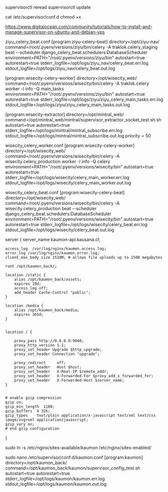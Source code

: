 
supervisorctl reread
supervisorctl update

cat /etc/supervisor/conf.d
chmod +x

<https://www.digitalocean.com/community/tutorials/how-to-install-and-manage-supervisor-on-ubuntu-and-debian-vps>


ziyu_celery_beat.conf
[program:ziyu-celery-beat]
directory=/opt/ziyu-nav/
command=/root/.pyenv/versions/ziyu/bin/celery -A traklok.celery_staging beat --scheduler django_celery_beat.schedulers:DatabaseScheduler
environment=PATH="/root/.pyenv/versions/ziyu/bin"
autostart=true
autorestart=true
stderr_logfile=/opt/logs/ziyu_nav/celery_beat.err.log
stdout_logfile=/opt/logs/ziyu_nav/celery_beat.out.log


[program:wisecity-celery-worker]
directory=/opt/wisecity_web/
command=/root/.pyenv/versions/wisecity/bin/celery -A traklok.celery worker -l info -Q main_tasks
environment=PATH="/root/.pyenv/versions/ziyu/bin"
autostart=true
autorestart=true
stderr_logfile=/opt/logs/ziyu/ziyu_celery_main_tasks.err.log
stdout_logfile=/opt/logs/ziyu/ziyu_celery_main_tasks.out.log


[program:wisecity-extractor]
directory=/opt/mintral_web/
command=/opt/mintral_web/mintral/supervisor_extractor_socket_test.sh.sh
autostart=true
autorestart=true
stderr_logfile=/opt/logs/mintral/mintral_subscribe.err.log
stdout_logfile=/opt/logs/mintral/mintral_subscribe.out.log
priority = 50


wisecity_celery_worker.conf
[program:wisecity-celery-worker]
directory=/opt/wisecity_web/
command=/root/.pyenv/versions/wisecity/bin/celery -A wisecity.celery_production worker -l info -Q celery
environment=PATH="/root/.pyenv/versions/wisecity/bin"
autostart=true
autorestart=true
stderr_logfile=/opt/logs/wisecity/celery_main_worker.err.log
stdout_logfile=/opt/logs/wisecity/celery_main_worker.out.log


wisecity_celery_beat.conf
[program:wisecity-celery-beat]
directory=/opt/wisecity_web/
command=/root/.pyenv/versions/wisecity/bin/celery -A wisecity.celery_production beat --scheduler django_celery_beat.schedulers:DatabaseScheduler
environment=PATH="/root/.pyenv/versions/wisecity/bin"
autostart=true
autorestart=true
stderr_logfile=/opt/logs/wisecity/celery_beat.err.log
stdout_logfile=/opt/logs/wisecity/celery_beat.out.log



server {
    server_name kaumon-api.kausana.cl;

    access_log  /var/log/nginx/kaumon.access.log;
    error_log /var/log/nginx/kaumon.error.log;
    client_max_body_size 1510M; # allows file uploads up to 1500 megabytes

    root /opt/kaumon_back/;

    location /static {
        alias /opt/kaumon_back/assets;
        expires 10d;
        access_log off;
        add_header Cache-Control "public";
    }

    location /media {
        alias /opt/kaumon_back/media;
        expires 365d;
    }


    location / {

        proxy_pass http://0.0.0.0:9040;
        proxy_http_version 1.1;
        proxy_set_header Upgrade $http_upgrade;
        proxy_set_header Connection "upgrade";

        proxy_redirect     off;
        proxy_set_header   Host $host;
        proxy_set_header   X-Real-IP $remote_addr;
        proxy_set_header   X-Forwarded-For $proxy_add_x_forwarded_for;
        proxy_set_header   X-Forwarded-Host $server_name;
    }


    # enable gzip compression
    gzip on;
    gzip_min_length  1100;
    gzip_buffers  4 32k;
    gzip_types    text/plain application/x-javascript text/xml text/css image/svg+xml application/javascript;
    gzip_vary on;
    # end gzip configuration

}

sudo ln -s /etc/nginx/sites-available/kaumon /etc/nginx/sites-enabled/

sudo nano /etc/supervisor/conf.d/kaumon.conf
[program:kaumon]
directory=/opt/kaumon_back/
command=/opt/kaumon_back/kaumon/supervisor_config_test.sh
autostart=true
autorestart=true
stderr_logfile=/opt/logs/kaumon/kaumon.err.log
stdout_logfile=/opt/logs/kaumon/kaumon.out.log